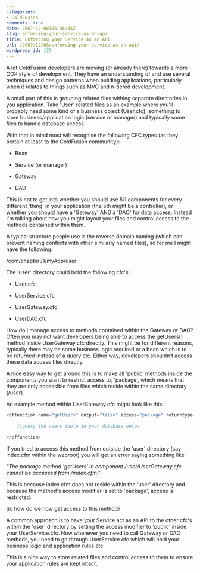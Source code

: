 ```yaml
---
categories:
- ColdFusion
comments: true
date: 2007-12-08T06:36:35Z
slug: enforcing-your-service-as-an-api
title: Enforcing your Service as an API
url: /2007/12/08/enforcing-your-service-as-an-api/
wordpress_id: 177
---
```


A lot ColdFusion developers are moving (or already there) towards a more OOP style of development. They have an understanding of and use several techniques and design patterns when building applications, particularly when it relates to things such as MVC and n-tiered development.

A small part of this is grouping related files withing separate directories in you application. Take 'User' related files as an example where you'll probably need some kind of a business object (User.cfc), something to store business/application logic (service or manager) and typically some files to handle database access.

With that in mind most will recognise the following CFC types (as they pertain at least to the ColdFusion community):




	
  * Bean

	
  * Service (or manager)

	
  * Gateway

	
  * DAO



This is not to get into whether you should use 5:1 components for every different 'thing' in your application (the 5th might be a controller), or whether you should have a 'Gateway' AND a 'DAO' for data access. Instead I'm talking about how you might layout your files and control access to the methods contained within them.

A typical structure people use is the reverse domain naming (which can prevent naming conflicts with other similarly named files), so for me I might have the following:

/com/chapter31/myApp/user

The 'user' directory could hold the following cfc's:

	
  * User.cfc

	
  * UserService.cfc

	
  * UserGateway.cfc

	
  * UserDAO.cfc



How do I manage access to methods contained within the Gateway or DAO? Often you may not want developers being able to access the getUsers() method inside UserGateway.cfc directly. This might be for different reasons, typically there may be some business logic required or a bean which is to be returned instead of a query etc. Either way, developers shouldn't access these data access files directly.

A nice easy way to get around this is to make all 'public' methods inside the components you want to restrict access to, 'package', which means that they are only accessible from files which reside within the same directory (/user).

An example method within UserGateway.cfc might look like this:

``` javascript
<cffunction name="getUsers" output="false" access="package" returntype="query">
	
	//query the users table in your database below
	
</cffunction>
```

If you tried to access this method from outside the 'user' directory (say index.cfm within the webroot) you will get an error saying something like 

_"The package method 'getUsers' in component /user/UserGateway.cfc cannot be accessed from /index.cfm."_

This is because index.cfm does not reside within the 'user' directory and because the method's access modifier is set to 'package', access is restricted.

So how do we now get access to this method? 

A common approach is to have your Service act as an API to the other cfc's within the 'user' directory by setting the access modifier to 'public' inside your UserService.cfc. Now whenever you need to call Gateway or DAO methods, you need to go through UserService.cfc which will hold your business logic and application rules etc.

This is a nice way to store related files and control access to them to ensure your application rules are kept intact.
